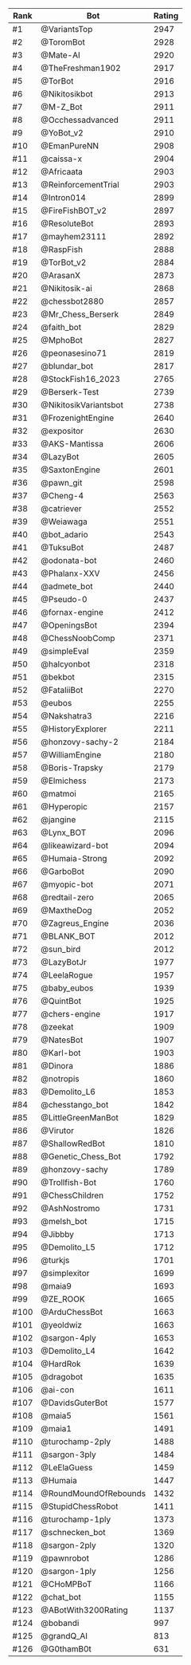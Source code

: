 Rank|Bot|Rating
---|---|---
#1|@VariantsTop|2947
#2|@ToromBot|2928
#3|@Mate-AI|2920
#4|@TheFreshman1902|2917
#5|@TorBot|2916
#6|@Nikitosikbot|2913
#7|@M-Z_Bot|2911
#8|@Occhessadvanced|2911
#9|@YoBot_v2|2910
#10|@EmanPureNN|2908
#11|@caissa-x|2904
#12|@Africaata|2903
#13|@ReinforcementTrial|2903
#14|@Intron014|2899
#15|@FireFishBOT_v2|2897
#16|@ResoluteBot|2893
#17|@mayhem23111|2892
#18|@RaspFish|2888
#19|@TorBot_v2|2884
#20|@ArasanX|2873
#21|@Nikitosik-ai|2868
#22|@chessbot2880|2857
#23|@Mr_Chess_Berserk|2849
#24|@faith_bot|2829
#25|@MphoBot|2827
#26|@peonasesino71|2819
#27|@blundar_bot|2817
#28|@StockFish16_2023|2765
#29|@Berserk-Test|2739
#30|@NikitosikVariantsbot|2738
#31|@FrozenightEngine|2640
#32|@expositor|2630
#33|@AKS-Mantissa|2606
#34|@LazyBot|2605
#35|@SaxtonEngine|2601
#36|@pawn_git|2598
#37|@Cheng-4|2563
#38|@catriever|2552
#39|@Weiawaga|2551
#40|@bot_adario|2543
#41|@TuksuBot|2487
#42|@odonata-bot|2460
#43|@Phalanx-XXV|2456
#44|@admete_bot|2440
#45|@Pseudo-0|2437
#46|@fornax-engine|2412
#47|@OpeningsBot|2394
#48|@ChessNoobComp|2371
#49|@simpleEval|2359
#50|@halcyonbot|2318
#51|@bekbot|2315
#52|@FataliiBot|2270
#53|@eubos|2255
#54|@Nakshatra3|2216
#55|@HistoryExplorer|2211
#56|@honzovy-sachy-2|2184
#57|@WilliamEngine|2180
#58|@Boris-Trapsky|2179
#59|@Elmichess|2173
#60|@matmoi|2165
#61|@Hyperopic|2157
#62|@jangine|2115
#63|@Lynx_BOT|2096
#64|@likeawizard-bot|2094
#65|@Humaia-Strong|2092
#66|@GarboBot|2090
#67|@myopic-bot|2071
#68|@redtail-zero|2065
#69|@MaxtheDog|2052
#70|@Zagreus_Engine|2036
#71|@BLANK_BOT|2012
#72|@sun_bird|2012
#73|@LazyBotJr|1977
#74|@LeelaRogue|1957
#75|@baby_eubos|1939
#76|@QuintBot|1925
#77|@chers-engine|1917
#78|@zeekat|1909
#79|@NatesBot|1907
#80|@Karl-bot|1903
#81|@Dinora|1886
#82|@notropis|1860
#83|@Demolito_L6|1853
#84|@chesstango_bot|1842
#85|@LittleGreenManBot|1829
#86|@Virutor|1826
#87|@ShallowRedBot|1810
#88|@Genetic_Chess_Bot|1792
#89|@honzovy-sachy|1789
#90|@Trollfish-Bot|1760
#91|@ChessChildren|1752
#92|@AshNostromo|1731
#93|@melsh_bot|1715
#94|@Jibbby|1713
#95|@Demolito_L5|1712
#96|@turkjs|1701
#97|@simplexitor|1699
#98|@maia9|1693
#99|@ZE_ROOK|1665
#100|@ArduChessBot|1663
#101|@yeoldwiz|1663
#102|@sargon-4ply|1653
#103|@Demolito_L4|1642
#104|@HardRok|1639
#105|@dragobot|1635
#106|@ai-con|1611
#107|@DavidsGuterBot|1577
#108|@maia5|1561
#109|@maia1|1491
#110|@turochamp-2ply|1488
#111|@sargon-3ply|1484
#112|@LeElaGuess|1459
#113|@Humaia|1447
#114|@RoundMoundOfRebounds|1432
#115|@StupidChessRobot|1411
#116|@turochamp-1ply|1373
#117|@schnecken_bot|1369
#118|@sargon-2ply|1320
#119|@pawnrobot|1286
#120|@sargon-1ply|1256
#121|@CHoMPBoT|1166
#122|@chat_bot|1155
#123|@ABotWith3200Rating|1137
#124|@bobandi|997
#125|@grandQ_AI|813
#126|@G0thamB0t|631
